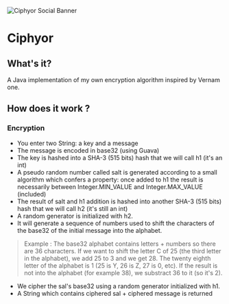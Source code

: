 ![Ciphyor Social Banner](https://zupimages.net/up/18/30/t9ab.jpg)
# Ciphyor

## What's it?
A Java implementation of my own encryption algorithm inspired by Vernam one.

## How does it work ?

### Encryption
* You enter two String: a key and a message
* The message is encoded in base32 (using Guava)
* The key is hashed into a SHA-3 (515 bits) hash that we will call h1 (it's an int)
* A pseudo random number called salt is generated according to a small algorithm which confers a property: once added to h1 the result is necessarily between Integer.MIN_VALUE and Integer.MAX_VALUE (included)
* The result of salt and h1 addition is hashed into another SHA-3 (515 bits) hash that we will call h2 (it's still an int)
* A random generator is initialized with h2. 
* It will generate a sequence of numbers used to shift the characters of the base32 of the initial message into the alphabet.
> Example : The base32 alphabet contains letters + numbers so there are 36 characters. If we want to shift the letter C of 25 (the third letter in the alphabet), we add 25 to 3 and we get 28. The twenty eighth letter of the alphabet is 1 (25 is Y, 26 is Z, 27 is 0, etc). If the result is not into the alphabet (for example 38), we substract 36 to it (so it's 2).
* We cipher the sal's base32 using a random generator initialized with h1.
* A String which contains ciphered sal +  ciphered message is returned 
